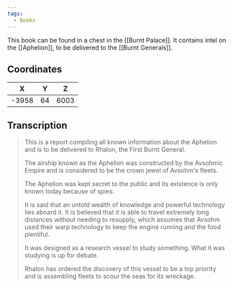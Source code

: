 ```yaml
---
tags:
  - Books
---
```


This book can be found in a chest in the [[Burnt Palace]]. It contains intel on the [[Aphelion]], to be delivered to the [[Burnt Generals]].

## Coordinates
| **X** | **Y** | **Z** |
| :---: | :---: | :---: |
| -3958 |  64   | 6003  |

## Transcription
> This is a report compiling all known information about the Aphelion and is to be delivered to Rhalon, the First Burnt General.
>
> The airship known as the Aphelion was constructed by the Avsohmic Empire and is considered to be the crown jewel of Avsohm's fleets.
>
> The Aphelion was kept secret to the public and its existence is only known today because of spies.
>
> It is said that an untold wealth of knowledge and powerful technology lies aboard it. It is believed that it is able to travel extremely long distances without needing to resupply, which assumes that Avsohm used their warp technology to keep the engine running and the food plentiful.
>
> It was designed as a research vessel to study something. What it was studying is up for debate.
>
> Rhalon has ordered the discovery of this vessel to be a top priority and is assembling fleets to scour the seas for its wreckage.

